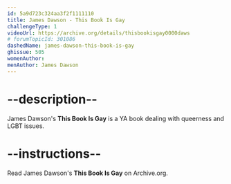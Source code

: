 ```yaml
---
id: 5a9d723c324aa3f2f1111110
title: James Dawson - This Book Is Gay
challengeType: 1
videoUrl: https://archive.org/details/thisbookisgay0000daws
# forumTopicId: 301086
dashedName: james-dawson-this-book-is-gay
ghissue: 505
womenAuthor: 
menAuthor: James Dawson
---
```


# --description--

James Dawson's __This Book Is Gay__ is a YA book dealing with queerness and LGBT issues.

# --instructions--

Read James Dawson's __This Book Is Gay__ on Archive.org.